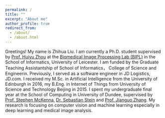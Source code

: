```yaml
---
permalink: /
title: ""
excerpt: "About me"
author_profile: true
redirect_from: 
  - /about/
  - /about.html
---
```


Greetings! My name is Zhihua Liu. I am currently a Ph.D. student supervised by [Prof. Huiyu Zhou](https://www2.le.ac.uk/departments/informatics/people/huiyu-zhou) at the [Biomedical Image Processing Lab (BIPL)](https://sites.google.com/site/huiyujoe/) in the School of Informatics, University of Leicester. I am funded by the Graduate Teaching Assistantship of School of Informatics， College of Science and Engineerin. Previously, I served as a software engineer in JD Logistics, JD.com. I received my M.Sc. in Artificial Intelligence from the University of Edinburgh in 2016, my B.Eng. in Internet of Things from University of Science and Technology Beijing in 2015. I spent my undergraduate final year at the School of Computing  in University of Dundee, supervised by [Prof. Stephen McKenna](http://staff.computing.dundee.ac.uk/stephen/), [Dr. Sebastian Stein](https://www.gla.ac.uk/schools/computing/staff/sebastianstein/) and [Prof. Jianguo Zhang](http://faculty.sustech.edu.cn/zhangjg/). My research is focusing on computer vision and machine learning especially in deep learning and medical image analysis.
